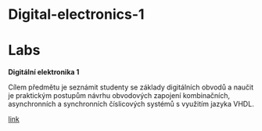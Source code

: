 # Digital-electronics-1

# Labs


**Digitální elektronika 1**

Cílem předmětu je seznámit studenty se základy digitálních obvodů a naučit je praktickým postupům návrhu obvodových zapojení kombinačních, asynchronních a synchronních číslicových systémů s využitím jazyka VHDL.

[link](https://www.vutbr.cz/studis/student.phtml?gm=gm_detail_predmetu&apid=224131)









